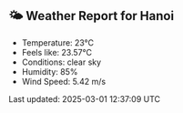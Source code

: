 <!-- WEATHER-START -->
## 🌤 Weather Report for Hanoi

- Temperature: 23°C
- Feels like: 23.57°C
- Conditions: clear sky
- Humidity: 85%
- Wind Speed: 5.42 m/s

Last updated: 2025-03-01 12:37:09 UTC
<!-- WEATHER-END -->
